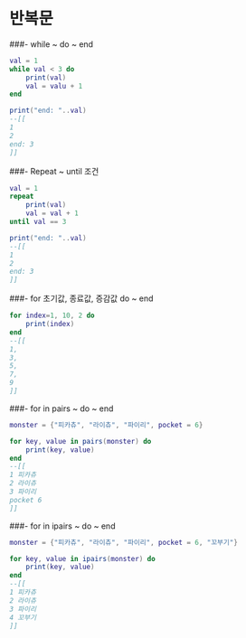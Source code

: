 # 반복문

###- while ~ do ~ end

```lua
val = 1
while val < 3 do
	print(val)
	val = valu + 1
end

print("end: "..val)
--[[
1
2
end: 3
]]
```


###- Repeat ~ until 조건

```lua
val = 1
repeat
	print(val)
	val = val + 1
until val == 3

print("end: "..val)
--[[
1
2
end: 3
]]
```

###- for 초기값, 종료값, 증감값 do ~ end

```lua
for index=1, 10, 2 do
	print(index)
end
--[[
1,
3,
5,
7,
9
]]
```

###- for in pairs ~ do ~ end

```lua
monster = {"피카츄", "라이츄", "파이리", pocket = 6}

for key, value in pairs(monster) do
	print(key, value)
end
--[[
1 피카츄
2 라이츄
3 파이리
pocket 6
]]
```

###- for in ipairs ~ do ~ end 

```lua
monster = {"피카츄", "라이츄", "파이리", pocket = 6, "꼬부기"}

for key, value in ipairs(monster) do
	print(key, value)
end
--[[
1 피카츄
2 라이츄
3 파이리
4 꼬부기
]]
```